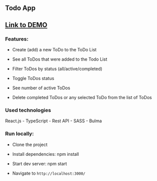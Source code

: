 ## Todo App

## [Link to DEMO](https://kseniia-chepur.github.io/todo-app/)

### Features:

- Create (add) a new ToDo to the ToDo List 

- See all ToDos that were added to the Todo List

- Filter ToDos by status (all/active/completed)

- Toggle ToDos status

- See number of active ToDos

- Delete completed ToDos or any selected ToDo from the list of ToDos



### Used technologies

React.js - TypeScript - Rest API - SASS - Bulma

### Run locally:
- Clone the project

- Install dependencies: npm install

- Start dev server: npm start

- Navigate to `http://localhost:3000/`

